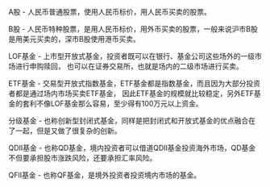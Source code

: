 A股 - 人民币普通股票，使用人民币标价，用人民币买卖的股票。

B股 - 人民币特种股票，是用人民币标价，用外币买卖的股票，一般来说沪市B股是用美元买卖的，深市B股使用港币买卖。

LOF基金 - 上市型开放式基金，投资者既可以在银行、基金公司这些场外的一级市场进行申购赎回， 也可以在证券交易所，也就是场内的二级市场进行买卖。

ETF基金 - 交易型开放式指数基金，ETF基金都是指数基金，而且因为大部分投资者都是通过场内市场买卖ETF基金， 因此ETF基金的规模就比较稳定，另外ETF基金的套利不像LOF基金那么容易，至少得有100万元以上资金。

分级基金 - 也称创新型封闭式基金，同样是把封闭式和开放式基金的优点融合在了一起，但是又做了很复杂的创新。

QDII基金 - 也称QD基金，境内投资者可以借道QDII基金投资海外市场，QD基金不但要承担股市涨跌风险，还要承担汇率风险。

QFII基金 - 也称QF基金，是境外投资者投资境内市场的基金。
